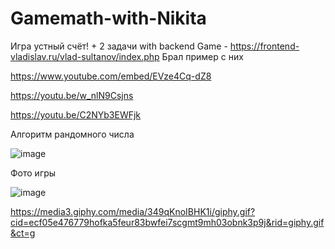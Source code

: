 # Gamemath-with-Nikita
Игра устный счёт! + 2 задачи with backend
Game - https://frontend-vladislav.ru/vlad-sultanov/index.php
Брал пример с них

https://www.youtube.com/embed/EVze4Cq-dZ8

https://youtu.be/w_nlN9Csjns

https://youtu.be/C2NYb3EWFjk

Алгоритм рандомного числа

![image](https://user-images.githubusercontent.com/103760832/193760458-469c748f-dce8-450b-ae55-b8ac5b545d97.png)

Фото игры

![image](https://user-images.githubusercontent.com/103760832/193760496-15f4b8cc-8652-42be-bc44-f87778041ab3.png)

https://media3.giphy.com/media/349qKnoIBHK1i/giphy.gif?cid=ecf05e476779hofka5feur83bwfei7scgmt9mh03obnk3p9j&rid=giphy.gif&ct=g
